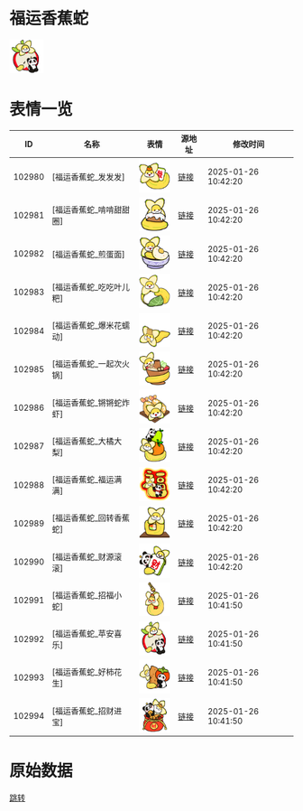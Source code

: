 # 福运香蕉蛇

<img src="./cover.png" height="60" alt="cover" />

# 表情一览

|ID|名称|表情|源地址|修改时间|
|----|----|----|----|----|
|102980|[福运香蕉蛇_发发发]|<img src="./pic/102980_%5B福运香蕉蛇_发发发%5D.png" height="60" alt="发发发"/>|[链接](https://i0.hdslb.com/bfs/garb/2750da190dd794208c2a1432e11e0a6f8c41aeb5.png)|2025-01-26 10:42:20|
|102981|[福运香蕉蛇_啃啃甜甜圈]|<img src="./pic/102981_%5B福运香蕉蛇_啃啃甜甜圈%5D.png" height="60" alt="啃啃甜甜圈"/>|[链接](https://i0.hdslb.com/bfs/garb/8d804cc0b77db693fbd13ee7c899fbb8445d630d.png)|2025-01-26 10:42:20|
|102982|[福运香蕉蛇_煎蛋面]|<img src="./pic/102982_%5B福运香蕉蛇_煎蛋面%5D.png" height="60" alt="煎蛋面"/>|[链接](https://i0.hdslb.com/bfs/garb/cae9dea3c305fe8ebd0da7f7c21827af66a986dd.png)|2025-01-26 10:42:20|
|102983|[福运香蕉蛇_吃吃叶儿粑]|<img src="./pic/102983_%5B福运香蕉蛇_吃吃叶儿粑%5D.png" height="60" alt="吃吃叶儿粑"/>|[链接](https://i0.hdslb.com/bfs/garb/24a5f3ec4a5d412a3fba18dbf08e70611e58cc79.png)|2025-01-26 10:42:20|
|102984|[福运香蕉蛇_爆米花蠕动]|<img src="./pic/102984_%5B福运香蕉蛇_爆米花蠕动%5D.png" height="60" alt="爆米花蠕动"/>|[链接](https://i0.hdslb.com/bfs/garb/3ea13bae2ae04e13e9251671235d195a075f824b.png)|2025-01-26 10:42:20|
|102985|[福运香蕉蛇_一起次火锅]|<img src="./pic/102985_%5B福运香蕉蛇_一起次火锅%5D.png" height="60" alt="一起次火锅"/>|[链接](https://i0.hdslb.com/bfs/garb/9297af7f680635c8d6c0659da9c95423cce2a5c0.png)|2025-01-26 10:42:20|
|102986|[福运香蕉蛇_锵锵蛇炸虾]|<img src="./pic/102986_%5B福运香蕉蛇_锵锵蛇炸虾%5D.png" height="60" alt="锵锵蛇炸虾"/>|[链接](https://i0.hdslb.com/bfs/garb/cf9ee90d0ff54d01a6d24c995761546102ea0aa5.png)|2025-01-26 10:42:20|
|102987|[福运香蕉蛇_大橘大梨]|<img src="./pic/102987_%5B福运香蕉蛇_大橘大梨%5D.png" height="60" alt="大橘大梨"/>|[链接](https://i0.hdslb.com/bfs/garb/a2d50388a82a520c2a2367bcd396be45b7d376bb.png)|2025-01-26 10:42:20|
|102988|[福运香蕉蛇_福运满满]|<img src="./pic/102988_%5B福运香蕉蛇_福运满满%5D.png" height="60" alt="福运满满"/>|[链接](https://i0.hdslb.com/bfs/garb/c4cb67a013164788b1202fe0f1e72acf56e718dd.png)|2025-01-26 10:42:20|
|102989|[福运香蕉蛇_回转香蕉蛇]|<img src="./pic/102989_%5B福运香蕉蛇_回转香蕉蛇%5D.png" height="60" alt="回转香蕉蛇"/>|[链接](https://i0.hdslb.com/bfs/garb/cc7a80953f93508e446bf95ce957aaaf692c337d.png)|2025-01-26 10:42:20|
|102990|[福运香蕉蛇_财源滚滚]|<img src="./pic/102990_%5B福运香蕉蛇_财源滚滚%5D.png" height="60" alt="财源滚滚"/>|[链接](https://i0.hdslb.com/bfs/garb/ef6b47a6bc635a0f457c49002e2b37488d00ef0d.png)|2025-01-26 10:42:20|
|102991|[福运香蕉蛇_招福小蛇]|<img src="./pic/102991_%5B福运香蕉蛇_招福小蛇%5D.png" height="60" alt="招福小蛇"/>|[链接](https://i0.hdslb.com/bfs/garb/68b87b260c17a688222181fb6db4400852029356.png)|2025-01-26 10:41:50|
|102992|[福运香蕉蛇_苹安喜乐]|<img src="./pic/102992_%5B福运香蕉蛇_苹安喜乐%5D.png" height="60" alt="苹安喜乐"/>|[链接](https://i0.hdslb.com/bfs/garb/aea5ec73dc36a8c7ffd60fd59f977acd7ff7ebce.png)|2025-01-26 10:41:50|
|102993|[福运香蕉蛇_好柿花生]|<img src="./pic/102993_%5B福运香蕉蛇_好柿花生%5D.png" height="60" alt="好柿花生"/>|[链接](https://i0.hdslb.com/bfs/garb/c881647cfea9f959a6f0ef9602526a1e9bbf32bc.png)|2025-01-26 10:41:50|
|102994|[福运香蕉蛇_招财进宝]|<img src="./pic/102994_%5B福运香蕉蛇_招财进宝%5D.png" height="60" alt="招财进宝"/>|[链接](https://i0.hdslb.com/bfs/garb/d568e3093f6314ca75b06336df796d178086cead.png)|2025-01-26 10:41:50|

# 原始数据

[跳转](./raw.json)

